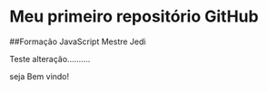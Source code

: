 # Meu primeiro repositório GitHub
##Formação JavaScript Mestre Jedi


Teste alteração..........


seja Bem vindo!

